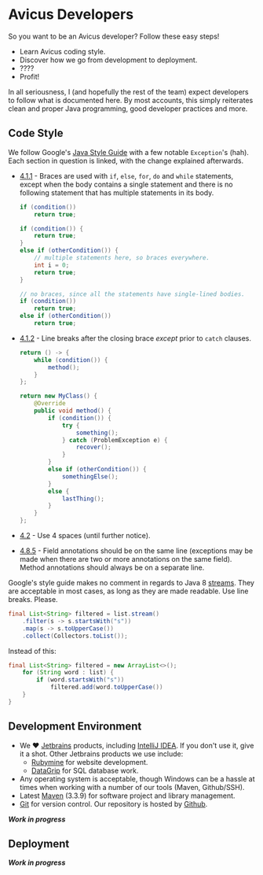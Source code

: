 # Avicus Developers

So you want to be an Avicus developer? Follow these easy steps!

* Learn Avicus coding style.
* Discover how we go from development to deployment.
* ????
* Profit!

In all seriousness, I (and hopefully the rest of the team) expect developers to follow what is documented here. By most accounts, this simply reiterates clean and proper Java programming, good developer practices and more.


## Code Style

We follow Google's [Java Style Guide](http://google.github.io/styleguide/javaguide.html) with a few notable `Exception`'s (hah). Each section in question is linked, with the change explained afterwards.


* [4.1.1](http://google.github.io/styleguide/javaguide.html#s4.1.1-braces-always-used) - 
  Braces are used with `if`, `else`, `for`, `do` and `while` statements, except when the body contains a single statement and there is no following statement that has multiple statements in its body.
    
  ```java
  if (condition())
      return true;
  
  if (condition()) {
      return true;
  }
  else if (otherCondition()) {
      // multiple statements here, so braces everywhere.
      int i = 0;
      return true;
  }
  
  // no braces, since all the statements have single-lined bodies.
  if (condition())
      return true;
  else if (otherCondition())
      return true;
  ```

* [4.1.2](http://google.github.io/styleguide/javaguide.html#s4.1.2-blocks-k-r-style) -
  Line breaks after the closing brace _except_ prior to `catch` clauses.

  ```java
  return () -> {
      while (condition()) {
          method();
      }
  };
  
  return new MyClass() {
      @Override 
      public void method() {
          if (condition()) {
              try {
                  something();
              } catch (ProblemException e) {
                  recover();
              }
          }
          else if (otherCondition()) {
              somethingElse();
          }
          else {
              lastThing();
          }
      }
  };
  ```

* [4.2](http://google.github.io/styleguide/javaguide.html#s4.2-block-indentation) -
  Use 4 spaces (until further notice).

* [4.8.5](https://google.github.io/styleguide/javaguide.html#s4.8.5-annotations) - 
  Field annotations should be on the same line (exceptions may be made when there are two or more annotations on the same field). Method annotations should always be on a separate line.

Google's style guide makes no comment in regards to Java 8 [streams](https://docs.oracle.com/javase/8/docs/api/java/util/stream/package-summary.html). They are acceptable in most cases, as long as they are made readable. Use line breaks. Please.
 
```java 
final List<String> filtered = list.stream()
    .filter(s -> s.startsWith("s"))
    .map(s -> s.toUpperCase())
    .collect(Collectors.toList());
```

Instead of this:

```java
final List<String> filtered = new ArrayList<>();
    for (String word : list) {
        if (word.startsWith("s"))
            filtered.add(word.toUpperCase())
    }
}
```


## Development Environment

* We :heart: [Jetbrains](https://www.jetbrains.com/) products, including [IntelliJ IDEA](https://www.jetbrains.com/idea/). If you don't use it, give it a shot. Other Jetbrains products we use include:
  * [Rubymine](https://jetbrains.com/rubymine) for website development.
  * [DataGrip](https://www.jetbrains.com/datagrip/) for SQL database work.
* Any operating system is acceptable, though Windows can be a hassle at times when working with a number of our tools (Maven, Github/SSH).
* Latest [Maven](https://maven.apache.org/docs/history.html) (3.3.9) for software project and library management.
* [Git](https://git-scm.com/) for version control. Our repository is hosted by [Github](https://github.com/Avicus).

***Work in progress***

## Deployment

***Work in progress***
